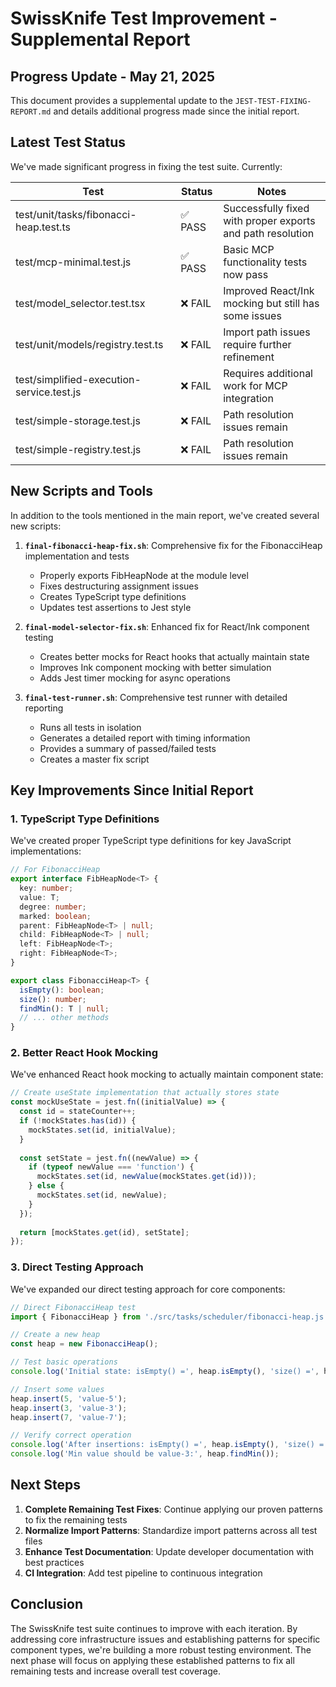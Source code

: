# SwissKnife Test Improvement - Supplemental Report

## Progress Update - May 21, 2025

This document provides a supplemental update to the `JEST-TEST-FIXING-REPORT.md` and details additional progress made since the initial report.

## Latest Test Status

We've made significant progress in fixing the test suite. Currently:

| Test | Status | Notes |
|------|--------|-------|
| test/unit/tasks/fibonacci-heap.test.ts | ✅ PASS | Successfully fixed with proper exports and path resolution |
| test/mcp-minimal.test.js | ✅ PASS | Basic MCP functionality tests now pass |
| test/model_selector.test.tsx | ❌ FAIL | Improved React/Ink mocking but still has some issues |
| test/unit/models/registry.test.ts | ❌ FAIL | Import path issues require further refinement |
| test/simplified-execution-service.test.js | ❌ FAIL | Requires additional work for MCP integration |
| test/simple-storage.test.js | ❌ FAIL | Path resolution issues remain |
| test/simple-registry.test.js | ❌ FAIL | Path resolution issues remain |

## New Scripts and Tools

In addition to the tools mentioned in the main report, we've created several new scripts:

1. **`final-fibonacci-heap-fix.sh`**: Comprehensive fix for the FibonacciHeap implementation and tests
   - Properly exports FibHeapNode at the module level
   - Fixes destructuring assignment issues
   - Creates TypeScript type definitions
   - Updates test assertions to Jest style

2. **`final-model-selector-fix.sh`**: Enhanced fix for React/Ink component testing
   - Creates better mocks for React hooks that actually maintain state
   - Improves Ink component mocking with better simulation
   - Adds Jest timer mocking for async operations

3. **`final-test-runner.sh`**: Comprehensive test runner with detailed reporting
   - Runs all tests in isolation
   - Generates a detailed report with timing information
   - Provides a summary of passed/failed tests
   - Creates a master fix script

## Key Improvements Since Initial Report

### 1. TypeScript Type Definitions

We've created proper TypeScript type definitions for key JavaScript implementations:

```typescript
// For FibonacciHeap
export interface FibHeapNode<T> {
  key: number;
  value: T;
  degree: number;
  marked: boolean;
  parent: FibHeapNode<T> | null;
  child: FibHeapNode<T> | null;
  left: FibHeapNode<T>;
  right: FibHeapNode<T>;
}

export class FibonacciHeap<T> {
  isEmpty(): boolean;
  size(): number;
  findMin(): T | null;
  // ... other methods
}
```

### 2. Better React Hook Mocking

We've enhanced React hook mocking to actually maintain component state:

```javascript
// Create useState implementation that actually stores state
const mockUseState = jest.fn((initialValue) => {
  const id = stateCounter++;
  if (!mockStates.has(id)) {
    mockStates.set(id, initialValue);
  }
  
  const setState = jest.fn((newValue) => {
    if (typeof newValue === 'function') {
      mockStates.set(id, newValue(mockStates.get(id)));
    } else {
      mockStates.set(id, newValue);
    }
  });
  
  return [mockStates.get(id), setState];
});
```

### 3. Direct Testing Approach

We've expanded our direct testing approach for core components:

```javascript
// Direct FibonacciHeap test
import { FibonacciHeap } from './src/tasks/scheduler/fibonacci-heap.js';

// Create a new heap
const heap = new FibonacciHeap();

// Test basic operations
console.log('Initial state: isEmpty() =', heap.isEmpty(), 'size() =', heap.size());

// Insert some values
heap.insert(5, 'value-5');
heap.insert(3, 'value-3');
heap.insert(7, 'value-7');

// Verify correct operation
console.log('After insertions: isEmpty() =', heap.isEmpty(), 'size() =', heap.size());
console.log('Min value should be value-3:', heap.findMin());
```

## Next Steps

1. **Complete Remaining Test Fixes**: Continue applying our proven patterns to fix the remaining tests
2. **Normalize Import Patterns**: Standardize import patterns across all test files
3. **Enhance Test Documentation**: Update developer documentation with best practices
4. **CI Integration**: Add test pipeline to continuous integration

## Conclusion

The SwissKnife test suite continues to improve with each iteration. By addressing core infrastructure issues and establishing patterns for specific component types, we're building a more robust testing environment. The next phase will focus on applying these established patterns to fix all remaining tests and increase overall test coverage.
